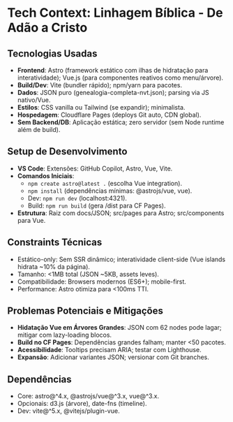 # Tech Context: Linhagem Bíblica - De Adão a Cristo

## Tecnologias Usadas

- **Frontend**: Astro (framework estático com ilhas de hidratação para interatividade); Vue.js (para componentes reativos como menu/árvore).
- **Build/Dev**: Vite (bundler rápido); npm/yarn para pacotes.
- **Dados**: JSON puro (genealogia-completa-nvt.json); parsing via JS nativo/Vue.
- **Estilos**: CSS vanilla ou Tailwind (se expandir); minimalista.
- **Hospedagem**: Cloudflare Pages (deploys Git auto, CDN global).
- **Sem Backend/DB**: Aplicação estática; zero servidor (sem Node runtime além de build).

## Setup de Desenvolvimento

- **VS Code**: Extensões: GitHub Copilot, Astro, Vue, Vite.
- **Comandos Iniciais**:
  - `npm create astro@latest .` (escolha Vue integration).
  - `npm install` (dependências mínimas: @astrojs/vue, vue).
  - Dev: `npm run dev` (localhost:4321).
  - Build: `npm run build` (gera /dist para CF Pages).
- **Estrutura**: Raiz com docs/JSON; src/pages para Astro; src/components para Vue.

## Constraints Técnicas

- Estático-only: Sem SSR dinâmico; interatividade client-side (Vue islands hidrata ~10% da página).
- Tamanho: <1MB total (JSON ~5KB, assets leves).
- Compatibilidade: Browsers modernos (ES6+); mobile-first.
- Performance: Astro otimiza para <100ms TTI.

## Problemas Potenciais e Mitigações

- **Hidatação Vue em Árvores Grandes**: JSON com 62 nodes pode lagar; mitigar com lazy-loading blocos.
- **Build no CF Pages**: Dependências grandes falham; manter <50 pacotes.
- **Acessibilidade**: Tooltips precisam ARIA; testar com Lighthouse.
- **Expansão**: Adicionar variantes JSON; versionar com Git branches.

## Dependências

- Core: astro@^4.x, @astrojs/vue@^3.x, vue@^3.x.
- Opcionais: d3.js (árvore), date-fns (timeline).
- Dev: vite@^5.x, @vitejs/plugin-vue.
